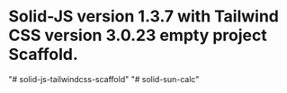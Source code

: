 # Solid-JS version 1.3.7 with Tailwind CSS version 3.0.23 empty project Scaffold.
"# solid-js-tailwindcss-scaffold" 
"# solid-sun-calc" 

